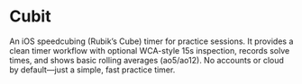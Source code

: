 # Cubit

An iOS speedcubing (Rubik’s Cube) timer for practice sessions. It provides a clean timer workflow with optional WCA-style 15s inspection, records solve times, and shows basic rolling averages (ao5/ao12). No accounts or cloud by default—just a simple, fast practice timer.

